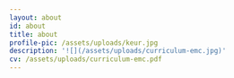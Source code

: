 ```yaml
---
layout: about
id: about
title: about
profile-pic: /assets/uploads/keur.jpg
description: '![](/assets/uploads/curriculum-emc.jpg)'
cv: /assets/uploads/curriculum-emc.pdf
---
```


